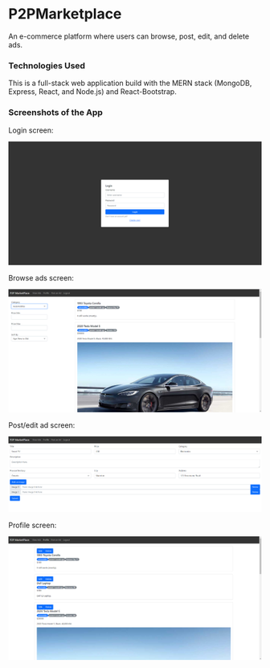 # P2PMarketplace

An e-commerce platform where users can browse, post, edit, and delete ads.

### Technologies Used

This is a full-stack web application build with the MERN stack (MongoDB, Express, React, and Node.js) and React-Bootstrap.

### Screenshots of the App

Login screen:

![Login screen](./readme_imgs/login.png)

Browse ads screen:

![Browse ads screen](./readme_imgs/browse.png)

Post/edit ad screen:

![Post/edit ad screen](./readme_imgs/post.png)

Profile screen:

![Profile screen](./readme_imgs/profile.png)
